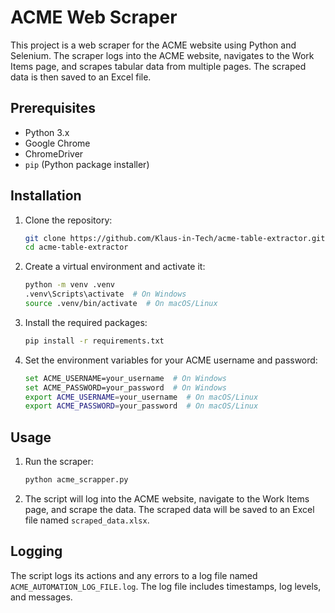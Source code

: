 # ACME Web Scraper

This project is a web scraper for the ACME website using Python and Selenium. The scraper logs into the ACME website, navigates to the Work Items page, and scrapes tabular data from multiple pages. The scraped data is then saved to an Excel file.

## Prerequisites

- Python 3.x
- Google Chrome
- ChromeDriver
- `pip` (Python package installer)

## Installation

1. Clone the repository:
    ```sh
    git clone https://github.com/Klaus-in-Tech/acme-table-extractor.git
    cd acme-table-extractor
    ```

2. Create a virtual environment and activate it:
    ```sh
    python -m venv .venv
    .venv\Scripts\activate  # On Windows
    source .venv/bin/activate  # On macOS/Linux
    ```

3. Install the required packages:
    ```sh
    pip install -r requirements.txt
    ```

4. Set the environment variables for your ACME username and password:
    ```sh
    set ACME_USERNAME=your_username  # On Windows
    set ACME_PASSWORD=your_password  # On Windows
    export ACME_USERNAME=your_username  # On macOS/Linux
    export ACME_PASSWORD=your_password  # On macOS/Linux
    ```

## Usage

1. Run the scraper:
    ```sh
    python acme_scrapper.py
    ```

2. The script will log into the ACME website, navigate to the Work Items page, and scrape the data. The scraped data will be saved to an Excel file named `scraped_data.xlsx`.

## Logging

The script logs its actions and any errors to a log file named `ACME_AUTOMATION_LOG_FILE.log`. The log file includes timestamps, log levels, and messages.
